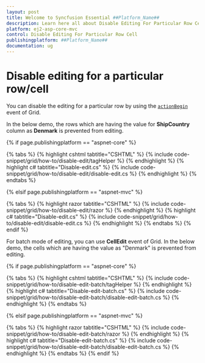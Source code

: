 ```yaml
---
layout: post
title: Welcome to Syncfusion Essential ##Platform_Name##
description: Learn here all about Disable Editing For Particular Row Cell of Syncfusion Essential ##Platform_Name## widgets based on HTML5 and jQuery.
platform: ej2-asp-core-mvc
control: Disable Editing For Particular Row Cell
publishingplatform: ##Platform_Name##
documentation: ug
---
```



# Disable editing for a particular row/cell

You can disable the editing for a particular row by using the [`actionBegin`](https://help.syncfusion.com/cr/aspnetcore-js2/Syncfusion.EJ2.Grids.Grid.html#Syncfusion_EJ2_Grids_Grid_ActionBegin) event of Grid.

In the below demo, the rows which are having the value for **ShipCountry** column as **Denmark** is prevented from editing.

{% if page.publishingplatform == "aspnet-core" %}

{% tabs %}
{% highlight cshtml tabtitle="CSHTML" %}
{% include code-snippet/grid/how-to/disable-edit/tagHelper %}
{% endhighlight %}
{% highlight c# tabtitle="Disable-edit.cs" %}
{% include code-snippet/grid/how-to/disable-edit/disable-edit.cs %}
{% endhighlight %}
{% endtabs %}

{% elsif page.publishingplatform == "aspnet-mvc" %}

{% tabs %}
{% highlight razor tabtitle="CSHTML" %}
{% include code-snippet/grid/how-to/disable-edit/razor %}
{% endhighlight %}
{% highlight c# tabtitle="Disable-edit.cs" %}
{% include code-snippet/grid/how-to/disable-edit/disable-edit.cs %}
{% endhighlight %}
{% endtabs %}
{% endif %}



For batch mode of editing, you can use **CellEdit** event of Grid. In the below demo, the cells which are having the value as "Denmark" is prevented from editing.

{% if page.publishingplatform == "aspnet-core" %}

{% tabs %}
{% highlight cshtml tabtitle="CSHTML" %}
{% include code-snippet/grid/how-to/disable-edit-batch/tagHelper %}
{% endhighlight %}
{% highlight c# tabtitle="Disable-edit-batch.cs" %}
{% include code-snippet/grid/how-to/disable-edit-batch/disable-edit-batch.cs %}
{% endhighlight %}
{% endtabs %}

{% elsif page.publishingplatform == "aspnet-mvc" %}

{% tabs %}
{% highlight razor tabtitle="CSHTML" %}
{% include code-snippet/grid/how-to/disable-edit-batch/razor %}
{% endhighlight %}
{% highlight c# tabtitle="Disable-edit-batch.cs" %}
{% include code-snippet/grid/how-to/disable-edit-batch/disable-edit-batch.cs %}
{% endhighlight %}
{% endtabs %}
{% endif %}


